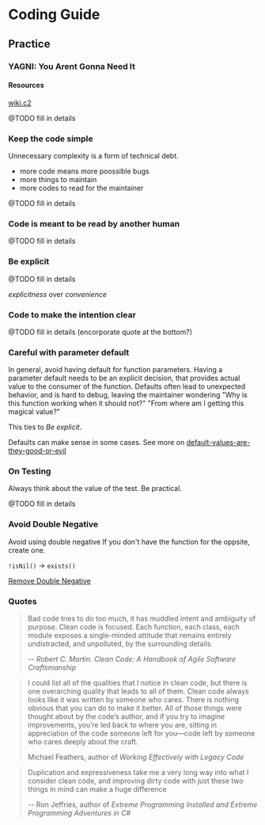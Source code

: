 # Coding Guide

## Practice

### YAGNI: You Arent Gonna Need It

#### Resources

[wiki.c2](http://wiki.c2.com/?YouArentGonnaNeedIt) 

@TODO fill in details

### Keep the code simple

Unnecessary complexity is a form of technical debt.
  - more code means more poossible bugs
  - more things to maintain
  - more codes to read for the maintainer

@TODO fill in details

### Code is meant to be read by another human

@TODO fill in details

### Be explicit

@TODO fill in details

*explicitness* over *convenience*

### Code to make the intention clear

@TODO fill in details (encorporate quote at the bottom?)

### Careful with parameter default

In general, avoid having default for function parameters.
Having a parameter default needs to be an explicit decision, that provides actual value to the consumer of the function.
Defaults often lead to unexpected behavior, and is hard to debug, leaving the maintainer wondering "Why is this function working when it should not?" "From where am I getting this magical value?"

This ties to *Be explicit*.

Defaults can make sense in some cases. See more on [default-values-are-they-good-or-evil](https://softwareengineering.stackexchange.com/questions/63908/default-values-are-they-good-or-evil)

### On Testing

Always think about the value of the test. Be practical.

@TODO fill in details

### Avoid Double Negative

Avoid using double negative
If you don't have the function for the oppsite, create one.

`!isNil()` -> `exists()`

[Remove Double Negative](https://www.refactoring.com/catalog/removeDoubleNegative.html)

### Quotes

> Bad code tries to do
too much, it has muddled intent and ambiguity of purpose. Clean code is focused. Each
function, each class, each module exposes a single-minded attitude that remains entirely
undistracted, and unpolluted, by the surrounding details.
>
> -- <cite>Robert C. Martin. *Clean Code: A Handbook of Agile Software Craftsmanship*</cite>

> I could list all of the qualities that I notice in
clean code, but there is one overarching quality
that leads to all of them. Clean code always
looks like it was written by someone who cares.
There is nothing obvious that you can do to
make it better. All of those things were thought
about by the code’s author, and if you try to
imagine improvements, you’re led back to
where you are, sitting in appreciation of the
code someone left for you—code left by someone
who cares deeply about the craft.
>
> Michael Feathers, author of *Working Effectively with Legacy Code*

> Duplication and expressiveness take me a very long way into what I consider clean
code, and improving dirty code with just these two things in mind can make a huge difference
>
> -- Ron Jeffries, author of *Extreme Programming Installed and Extreme Programming Adventures in C#*
